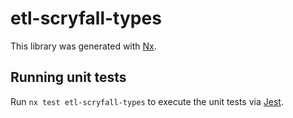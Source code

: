 # etl-scryfall-types

This library was generated with [Nx](https://nx.dev).

## Running unit tests

Run `nx test etl-scryfall-types` to execute the unit tests via [Jest](https://jestjs.io).
